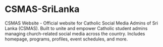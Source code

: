 # CSMAS-SriLanka
 CSMAS Website - Official website for Catholic Social Media Admins of Sri Lanka (CSMAS). Built to unite and empower Catholic student admins managing church-related social media across the country. Includes homepage, programs, profiles, event schedules, and more.
